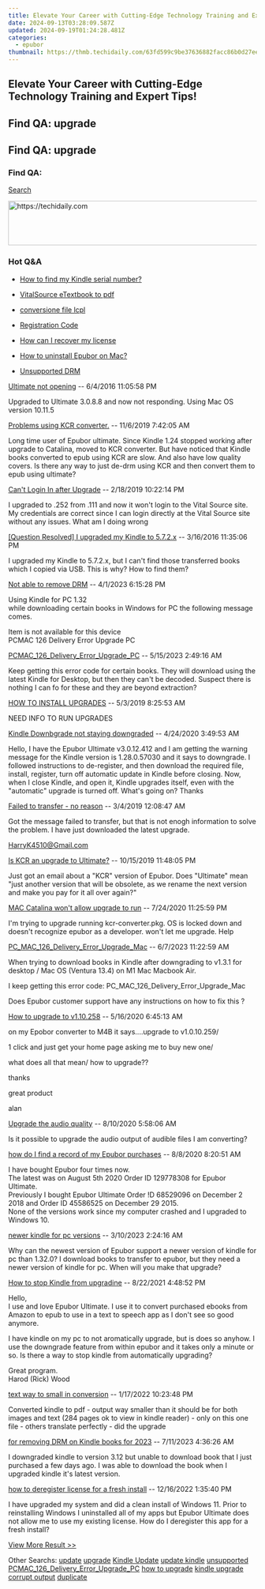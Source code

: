 ```yaml
---
title: Elevate Your Career with Cutting-Edge Technology Training and Expert Tips!
date: 2024-09-13T03:28:09.587Z
updated: 2024-09-19T01:24:28.481Z
categories:
  - epubor
thumbnail: https://thmb.techidaily.com/63fd599c9be37636882facc86b0d27ee700429a93697161a134c6af27a69e27e.jpg
---
```


## Elevate Your Career with Cutting-Edge Technology Training and Expert Tips!

## Find QA: upgrade

## Find QA: upgrade

### Find QA:

[Search](http://www.epubor.com/Search.aspx?SystemID=46 "Find QA") 

<!-- affiliate ads begin -->
<a href="https://aidotcom.pxf.io/c/5597632/2134500/19576" target="_top" id="2134500">
  <img src="//a.impactradius-go.com/display-ad/19576-2134500" border="0" alt="https://techidaily.com" width="600" height="90"/>
</a>
<img height="0" width="0" src="https://aidotcom.pxf.io/i/5597632/2134500/19576" style="position:absolute;visibility:hidden;" border="0" />
<!-- affiliate ads end -->

### Hot Q&A

* [How to find my Kindle serial number?](https://tools.techidaily.com/epubor/products/)
* [VitalSource eTextbook to pdf](https://tools.techidaily.com/epubor/products/)
* [conversione file lcpl](https://tools.techidaily.com/epubor/products/)
* [Registration Code](https://tools.techidaily.com/epubor/products/)

* [How can I recover my license](https://tools.techidaily.com/epubor/products/)
* [How to uninstall Epubor on Mac?](https://tools.techidaily.com/epubor/products/)
* [Unsupported DRM](https://tools.techidaily.com/epubor/products/)

[Ultimate not opening](https://tools.techidaily.com/epubor/ultimate/) \-- 6/4/2016 11:05:58 PM 

Upgraded to Ultimate 3.0.8.8 and now not responding. Using Mac OS version 10.11.5

[Problems using KCR converter.](https://tools.techidaily.com/epubor/products/) \-- 11/6/2019 7:42:05 AM 

Long time user of Epubor ultimate. Since Kindle 1.24 stopped working after upgrade to Catalina, moved to KCR converter. But have noticed that Kindle books converted to epub using KCR are slow. And also have low quality covers. Is there any way to just de-drm using KCR and then convert them to epub using ultimate? 

[Can't Login In after Upgrade](https://tools.techidaily.com/epubor/products/) \-- 2/18/2019 10:22:14 PM 

I upgraded to .252 from .111 and now it won't login to the Vital Source site. My credentials are correct since I can login directly at the Vital Source site without any issues. What am I doing wrong

[\[Question Resolved\] I upgraded my Kindle to 5.7.2.x](https://tools.techidaily.com/epubor/products/) \-- 3/16/2016 11:35:06 PM 

I upgraded my Kindle to 5.7.2.x, but I can't find those transferred books which I copied via USB. This is why? How to find them?

[Not able to remove DRM](https://tools.techidaily.com/epubor/products/) \-- 4/1/2023 6:15:28 PM 

Using Kindle for PC 1.32  
 while downloading certain books in Windows for PC the following message comes.

 Item is not available for this device  
 PCMAC 126 Delivery Error Upgrade PC

[PCMAC\_126\_Delivery\_Error\_Upgrade\_PC](https://tools.techidaily.com/epubor/products/) \-- 5/15/2023 2:49:16 AM 

Keep getting this error code for certain books. They will download using the latest Kindle for Desktop, but then they can't be decoded. Suspect there is nothing I can fo for these and they are beyond extraction?

[HOW TO INSTALL UPGRADES](https://tools.techidaily.com/epubor/products/) \-- 5/3/2019 8:25:53 AM 

NEED INFO TO RUN UPGRADES

[Kindle Downbgrade not staying downgraded](https://tools.techidaily.com/epubor/products/) \-- 4/24/2020 3:49:53 AM 

Hello, I have the Epubor Ultimate v3.0.12.412 and I am getting the warning message for the Kindle version is 1.28.0.57030 and it says to downgrade. I followed instructions to de-register, and then download the required file, install, register, turn off automatic update in Kindle before closing. Now, when I close Kindle, and open it, Kindle upgrades itself, even with the "automatic" upgrade is turned off. What's going on? Thanks

[Failed to transfer - no reason](https://tools.techidaily.com/epubor/transfer/) \-- 3/4/2019 12:08:47 AM 

Got the message failed to transfer, but that is not enogh information to solve the problem. I have just downloaded the latest upgrade.

 HarryK4510@Gmail.com

[Is KCR an upgrade to Ultimate?](https://tools.techidaily.com/epubor/ultimate/) \-- 10/15/2019 11:48:05 PM 

Just got an email about a "KCR" version of Epubor. Does "Ultimate" mean "just another version that will be obsolete, as we rename the next version and make you pay for it all over again?"

[MAC Catalina won't allow upgrade to run](https://tools.techidaily.com/epubor/products/) \-- 7/24/2020 11:25:59 PM 

I'm trying to upgrade running kcr-converter.pkg. OS is locked down and doesn't recognize epubor as a developer. won't let me upgrade. Help  

[PC\_MAC\_126\_Delivery\_Error\_Upgrade\_Mac](https://tools.techidaily.com/epubor/products/) \-- 6/7/2023 11:22:59 AM 

When trying to download books in Kindle after downgrading to v1.3.1 for desktop / Mac OS (Ventura 13.4) on M1 Mac Macbook Air.

 I keep getting this error code: PC\_MAC\_126\_Delivery\_Error\_Upgrade\_Mac

 Does Epubor customer support have any instructions on how to fix this ?  

[How to upgrade to v1.10.258](https://tools.techidaily.com/epubor/products/) \-- 5/16/2020 6:45:13 AM 

on my Epobor converter to M4B it says....upgrade to v1.0.10.259/

 1 click and just get your home page asking me to buy new one/ 

 what does all that mean/ how to upgrade??

 thanks

 great product

 alan

[Upgrade the audio quality](https://tools.techidaily.com/epubor/products/) \-- 8/10/2020 5:58:06 AM 

Is it possible to upgrade the audio output of audible files I am converting?

[how do I find a record of my Epubor purchases](https://tools.techidaily.com/epubor/products/) \-- 8/8/2020 8:20:51 AM 

I have bought Epubor four times now.   
 The latest was on August 5th 2020 Order ID 129778308 for Epubor Ultimate.  
 Previously I bought Epubor Ultimate Order !D 68529096 on December 2 2018 and Order ID 45586525 on December 29 2015.  
 None of the versions work since my computer crashed and I upgraded to Windows 10\.   

[newer kindle for pc versions](https://tools.techidaily.com/epubor/products/) \-- 3/10/2023 2:24:16 AM 

Why can the newest version of Epubor support a newer version of kindle for pc than 1.32.0? I download books to transfer to epubor, but they need a newer version of kindle for pc. When will you make that upgrade?

[How to stop Kindle from upgradine](https://tools.techidaily.com/epubor/products/) \-- 8/22/2021 4:48:52 PM 

Hello,  
 I use and love Epubor Ultimate. I use it to convert purchased ebooks from Amazon to epub to use in a text to speech app as I don't see so good anymore.

 I have kindle on my pc to not aromatically upgrade, but is does so anyhow. I use the downgrade feature from within epubor and it takes only a minute or so. Is there a way to stop kindle from automatically upgrading?

 Great program.  
 Harod (Rick) Wood

[text way to small in conversion](https://tools.techidaily.com/epubor/products/) \-- 1/17/2022 10:23:48 PM 

Converted kindle to pdf - output way smaller than it should be for both images and text (284 pages ok to view in kindle reader) - only on this one file - others translate perfectly - did the upgrade

[for removing DRM on Kindle books for 2023](https://tools.techidaily.com/epubor/products/) \-- 7/11/2023 4:36:26 AM 

I downgraded kindle to version 3.12 but unable to download book that I just purchased a few days ago. I was able to download the book when I upgraded kindle it's latest version.

[how to deregister license for a fresh install](https://tools.techidaily.com/epubor/products/) \-- 12/16/2022 1:35:40 PM 

I have upgraded my system and did a clean install of Windows 11\. Prior to reinstalling Windows I uninstalled all of my apps but Epubor Ultimate does not allow me to use my existing license. How do I deregister this app for a fresh install?  

[View More Result >>](http://www.epubor.com/Search.aspx?Key=upgrade&Page=1&SystemID=46&sortkey=&stype=0&sort=0)

 Other Searchs: [update](https://tools.techidaily.com/epubor/products/) [upgrade](https://tools.techidaily.com/epubor/products/) [Kindle Update](https://tools.techidaily.com/epubor/products/) [update kindle](https://tools.techidaily.com/epubor/products/) [unsupported](https://tools.techidaily.com/epubor/products/) [PCMAC\_126\_Delivery\_Error\_Upgrade\_PC](https://tools.techidaily.com/epubor/products/) [how to upgrade](https://tools.techidaily.com/epubor/products/) [kindle upgrade](https://tools.techidaily.com/epubor/products/) [corrupt output](https://tools.techidaily.com/epubor/products/) [duplicate](https://tools.techidaily.com/epubor/products/)

<ins class="adsbygoogle"
     style="display:block"
     data-ad-format="autorelaxed"
     data-ad-client="ca-pub-7571918770474297"
     data-ad-slot="1223367746"></ins>

<ins class="adsbygoogle"
     style="display:block"
     data-ad-client="ca-pub-7571918770474297"
     data-ad-slot="8358498916"
     data-ad-format="auto"
     data-full-width-responsive="true"></ins>



